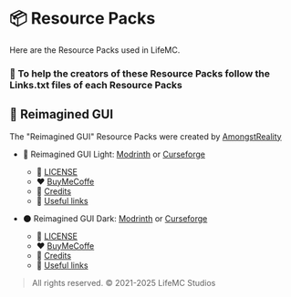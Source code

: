 # 📦 Resource Packs

Here are the Resource Packs used in LifeMC.

### 🤝 To help the creators of these Resource Packs follow the Links.txt files of each Resource Packs

## 🎨 Reimagined GUI

The "Reimagined GUI" Resource Packs were created by [AmongstReality](https://www.planetminecraft.com/member/amongstreality/)

- 🌟 Reimagined GUI Light: [Modrinth](https://modrinth.com/resourcepack/reimaginedguilight) or [Curseforge](https://www.curseforge.com/minecraft/texture-packs/reimaginedguilight)
  - 📝 [LICENSE](https://github.com/LifeMC-Studios/LifeMC/blob/main/Resource-Packs/ReimaginedGUI(Light)/LICENSE)
  - ❤️ [BuyMeCoffe](https://www.buymeacoffee.com/amongstreality)
  - 📃 [Credits](https://github.com/LifeMC-Studios/LifeMC/blob/main/Resource-Packs/ReimaginedGUI(Light)/Credits.txt)
  - 🔗 [Useful links](https://github.com/LifeMC-Studios/LifeMC/blob/main/Resource-Packs/ReimaginedGUI(Light)/Links.txt)

- 🌑 Reimagined GUI Dark: [Modrinth](https://modrinth.com/resourcepack/reimaginedguidark) or [Curseforge](https://www.curseforge.com/minecraft/texture-packs/reimaginedguidark)
  - 📝 [LICENSE](https://github.com/LifeMC-Studios/LifeMC/blob/main/Resource-Packs/ReimaginedGUI(Dark)/LICENSE)
  - ❤️ [BuyMeCoffe](https://www.buymeacoffee.com/amongstreality)
  - 📃 [Credits](https://github.com/LifeMC-Studios/LifeMC/blob/main/Resource-Packs/ReimaginedGUI(Dark)/Credits.txt)
  - 🔗 [Useful links](https://github.com/LifeMC-Studios/LifeMC/blob/main/Resource-Packs/ReimaginedGUI(Dark)/Links.txt)

> All rights reserved. © 2021-2025 LifeMC Studios
